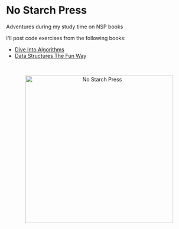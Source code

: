 # No Starch Press

Adventures during my study time on NSP books

I'll post code exercises from the following books:
- [Dive Into Algorithms](https://nostarch.com/Dive-Into-Algorithms)
- [Data Structures The Fun Way](https://nostarch.com/data-structures-fun-way)

<br>
<p align="center">
  <img width=400 src="https://nostarch.com/sites/all/themes/nostarch/logo.png" alt="No Starch Press">
</p>
